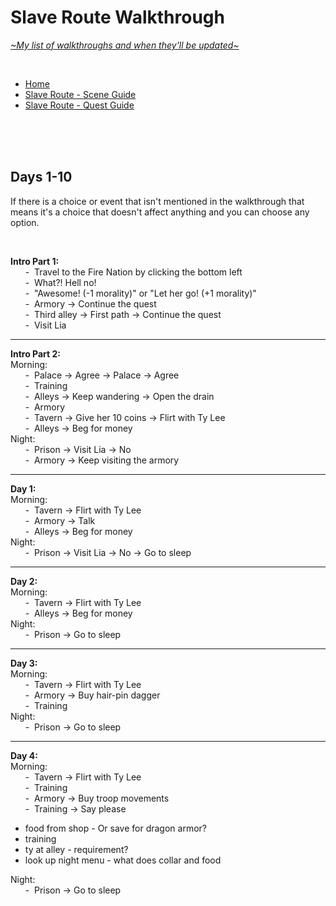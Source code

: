 # Slave Route Walkthrough
[*\~My list of walkthroughs and when they'll be updated\~*](https://www.patreon.com/maimlain)

<br>

- [Home](https://github.com/maim-lain/fourelements/blob/master/book-2/home.md)  
- [Slave Route - Scene Guide](https://github.com/maim-lain/fourelements/blob/master/book-2/slavescenes.md)  
- [Slave Route - Quest Guide](https://github.com/maim-lain/fourelements/blob/master/book-2/slavequests.md)  

<br>
<br>
<br>

## Days 1-10
If there is a choice or event that isn't mentioned in the walkthrough that means it's a choice that doesn't affect anything and you can choose any option.

<br>

**Intro Part 1:**  
&nbsp;&nbsp;&nbsp;&nbsp;&nbsp;&nbsp;\-&nbsp; Travel to the Fire Nation by clicking the bottom left  
&nbsp;&nbsp;&nbsp;&nbsp;&nbsp;&nbsp;\-&nbsp; What?! Hell no!  
&nbsp;&nbsp;&nbsp;&nbsp;&nbsp;&nbsp;\-&nbsp; "Awesome! (-1 morality)" or "Let her go! (+1 morality)"  
&nbsp;&nbsp;&nbsp;&nbsp;&nbsp;&nbsp;\-&nbsp; Armory -> Continue the quest  
&nbsp;&nbsp;&nbsp;&nbsp;&nbsp;&nbsp;\-&nbsp; Third alley -> First path -> Continue the quest  
&nbsp;&nbsp;&nbsp;&nbsp;&nbsp;&nbsp;\-&nbsp; Visit Lia  

---

**Intro Part 2:**  
Morning:  
&nbsp;&nbsp;&nbsp;&nbsp;&nbsp;&nbsp;\-&nbsp; Palace -> Agree -> Palace -> Agree  
&nbsp;&nbsp;&nbsp;&nbsp;&nbsp;&nbsp;\-&nbsp; Training  
&nbsp;&nbsp;&nbsp;&nbsp;&nbsp;&nbsp;\-&nbsp; Alleys -> Keep wandering -> Open the drain  
&nbsp;&nbsp;&nbsp;&nbsp;&nbsp;&nbsp;\-&nbsp; Armory  
&nbsp;&nbsp;&nbsp;&nbsp;&nbsp;&nbsp;\-&nbsp; Tavern -> Give her 10 coins -> Flirt with Ty Lee  
&nbsp;&nbsp;&nbsp;&nbsp;&nbsp;&nbsp;\-&nbsp; Alleys -> Beg for money  
Night:  
&nbsp;&nbsp;&nbsp;&nbsp;&nbsp;&nbsp;\-&nbsp; Prison -> Visit Lia -> No  
&nbsp;&nbsp;&nbsp;&nbsp;&nbsp;&nbsp;\-&nbsp; Armory -> Keep visiting the armory  

---

**Day 1:**  
Morning:  
&nbsp;&nbsp;&nbsp;&nbsp;&nbsp;&nbsp;\-&nbsp; Tavern -> Flirt with Ty Lee  
&nbsp;&nbsp;&nbsp;&nbsp;&nbsp;&nbsp;\-&nbsp; Armory -> Talk  
&nbsp;&nbsp;&nbsp;&nbsp;&nbsp;&nbsp;\-&nbsp; Alleys -> Beg for money  
Night:  
&nbsp;&nbsp;&nbsp;&nbsp;&nbsp;&nbsp;\-&nbsp; Prison -> Visit Lia -> No -> Go to sleep  

---

**Day 2:**  
Morning:  
&nbsp;&nbsp;&nbsp;&nbsp;&nbsp;&nbsp;\-&nbsp; Tavern -> Flirt with Ty Lee  
&nbsp;&nbsp;&nbsp;&nbsp;&nbsp;&nbsp;\-&nbsp; Alleys -> Beg for money  
Night:  
&nbsp;&nbsp;&nbsp;&nbsp;&nbsp;&nbsp;\-&nbsp; Prison -> Go to sleep  

---

**Day 3:**  
Morning:  
&nbsp;&nbsp;&nbsp;&nbsp;&nbsp;&nbsp;\-&nbsp; Tavern -> Flirt with Ty Lee  
&nbsp;&nbsp;&nbsp;&nbsp;&nbsp;&nbsp;\-&nbsp; Armory -> Buy hair-pin dagger  
&nbsp;&nbsp;&nbsp;&nbsp;&nbsp;&nbsp;\-&nbsp; Training  
Night:  
&nbsp;&nbsp;&nbsp;&nbsp;&nbsp;&nbsp;\-&nbsp; Prison -> Go to sleep  

---

**Day 4:**  
Morning:  
&nbsp;&nbsp;&nbsp;&nbsp;&nbsp;&nbsp;\-&nbsp; Tavern -> Flirt with Ty Lee  
&nbsp;&nbsp;&nbsp;&nbsp;&nbsp;&nbsp;\-&nbsp; Training  
&nbsp;&nbsp;&nbsp;&nbsp;&nbsp;&nbsp;\-&nbsp; Armory -> Buy troop movements  
&nbsp;&nbsp;&nbsp;&nbsp;&nbsp;&nbsp;\-&nbsp; Training -> Say please  

- food from shop - Or save for dragon armor?
- training
- ty at alley - requirement?
- look up night menu - what does collar and food

Night:  
&nbsp;&nbsp;&nbsp;&nbsp;&nbsp;&nbsp;\-&nbsp; Prison -> Go to sleep  
